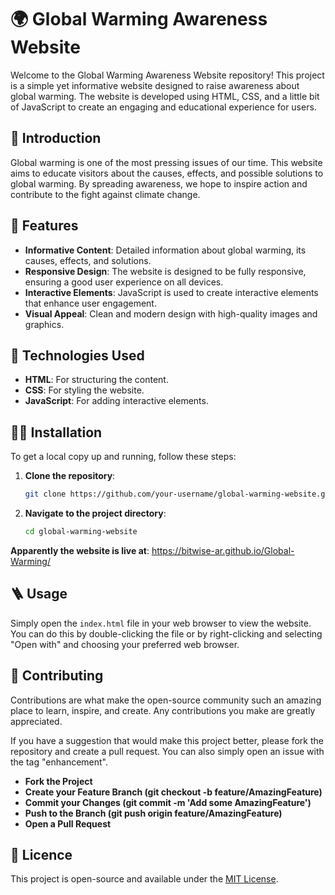 # 🌍 Global Warming Awareness Website

Welcome to the Global Warming Awareness Website repository! This project is a simple yet informative website designed to raise awareness about global warming. The website is developed using HTML, CSS, and a little bit of JavaScript to create an engaging and educational experience for users.

## 🚀 Introduction

Global warming is one of the most pressing issues of our time. This website aims to educate visitors about the causes, effects, and possible solutions to global warming. By spreading awareness, we hope to inspire action and contribute to the fight against climate change.

## 🌟 Features

- **Informative Content**: Detailed information about global warming, its causes, effects, and solutions.
- **Responsive Design**: The website is designed to be fully responsive, ensuring a good user experience on all devices.
- **Interactive Elements**: JavaScript is used to create interactive elements that enhance user engagement.
- **Visual Appeal**: Clean and modern design with high-quality images and graphics.

## 📂 Technologies Used

- **HTML**: For structuring the content.
- **CSS**: For styling the website.
- **JavaScript**: For adding interactive elements.

## 🧑‍💻 Installation

To get a local copy up and running, follow these steps:

1. **Clone the repository**:
   ```bash
   git clone https://github.com/your-username/global-warming-website.git
2. **Navigate to the project directory**:
   ```bash
   cd global-warming-website

**Apparently the website is live at**: https://bitwise-ar.github.io/Global-Warming/

## 🪜 Usage
  Simply open the `index.html` file in your web browser to view the website. You can do this by double-clicking the file or by right-clicking and selecting "Open with" and choosing your preferred web browser.

## 🤝 Contributing

Contributions are what make the open-source community such an amazing place to learn, inspire, and create. Any contributions you make are greatly appreciated.

If you have a suggestion that would make this project better, please fork the repository and create a pull request. You can also simply open an issue with the tag "enhancement".

- **Fork the Project**
- **Create your Feature Branch (git checkout -b feature/AmazingFeature)**
- **Commit your Changes (git commit -m 'Add some AmazingFeature')**
- **Push to the Branch (git push origin feature/AmazingFeature)**
- **Open a Pull Request**

## 📜 Licence

This project is open-source and available under the [MIT License](LICENSE).
